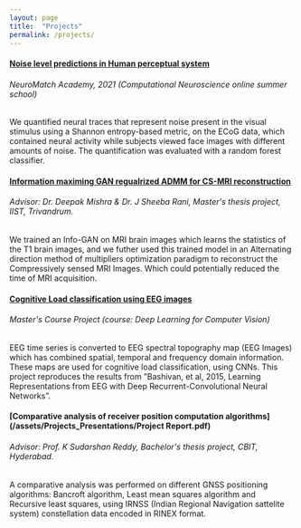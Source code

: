 ```yaml
---
layout: page
title:  "Projects"
permalink: /projects/
---
```


#### [Noise level predictions in Human perceptual system](https://docs.google.com/presentation/d/1TjgZiO4ZoNSIt2FsM2h2vxvbskRPAyNgH9oJVFf_wic/edit?usp=sharing)
###### NeuroMatch Academy, 2021 (Computational Neuroscience online summer school)

We quantified neural traces that represent noise present in the visual stimulus using a Shannon entropy-based metric, on the ECoG data, 
which contained neural activity while subjects viewed face images with different amounts of noise. 
The quantification was evaluated with a random forest classifier.


#### [Information maximing GAN regualrized ADMM for CS-MRI reconstruction]()
###### Advisor: Dr. Deepak Mishra & Dr. J Sheeba Rani, Master's thesis project, IIST, Trivandrum.

We trained an Info-GAN on MRI brain images which learns the statistics of the T1 brain images, and we futher used  this trained 
model in an Alternating direction method of multipliers optimization paradigm to reconstruct the Compressively sensed MRI Images.
Which could potentially reduced the time of MRI acquisition. 


#### [Cognitive Load classification using EEG images](https://github.com/DeepakRaya/Cognitive_classification_RNN_EEG_images)
###### Master's Course Project (course: Deep Learning for Computer Vision)

EEG time series is converted to EEG spectral topography map (EEG Images) which has combined spatial, temporal and frequency domain information. 
These maps are used for cognitive load classification, using CNNs.
This project reproduces the results from ”Bashivan, et al, 2015, Learning Representations from EEG with Deep Recurrent-Convolutional Neural Networks”.


#### [Comparative analysis of receiver position computation algorithms](/assets/Projects_Presentations/Project Report.pdf)
###### Advisor: Prof. K Sudarshan Reddy, Bachelor's thesis project, CBIT, Hyderabad.

A comparative analysis was performed on different GNSS positioning algorithms: Bancroft algorithm, Least mean squares algorithm and Recursive least squares, 
using IRNSS (Indian Regional Navigation sattelite system) constellation data encoded in RINEX format.